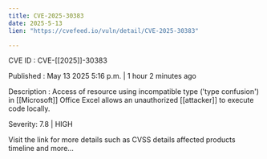 ```yaml
---
title: CVE-2025-30383
date: 2025-5-13
lien: "https://cvefeed.io/vuln/detail/CVE-2025-30383"

---
```


CVE ID : CVE-[[2025]]-30383

Published :  May 13
2025
5:16 p.m. | 1 hour
2 minutes ago

Description : Access of resource using incompatible type ('type confusion') in [[Microsoft]] Office Excel allows an unauthorized [[attacker]] to execute code locally.

Severity: 7.8 | HIGH

Visit the link for more details
such as CVSS details
affected products
timeline
and more...
